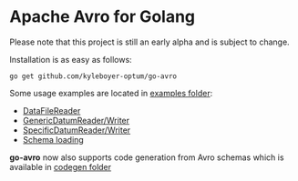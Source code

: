 Apache Avro for Golang
=====================

Please note that this project is still an early alpha and is subject to change.

Installation is as easy as follows:

`go get github.com/kyleboyer-optum/go-avro`

Some usage examples are located in [examples folder](https://github.com/kyleboyer-optum/go-avro/tree/master/examples):

* [DataFileReader](https://github.com/kyleboyer-optum/go-avro/blob/master/examples/data_file/data_file.go)
* [GenericDatumReader/Writer](https://github.com/kyleboyer-optum/go-avro/blob/master/examples/generic_datum/generic_datum.go)
* [SpecificDatumReader/Writer](https://github.com/kyleboyer-optum/go-avro/blob/master/examples/specific_datum/specific_datum.go)
* [Schema loading](https://github.com/kyleboyer-optum/go-avro/blob/master/examples/load_schema/load_schema.go)


**go-avro** now also supports code generation from Avro schemas which is available in [codegen folder](https://github.com/kyleboyer-optum/go-avro/tree/master/codegen)
